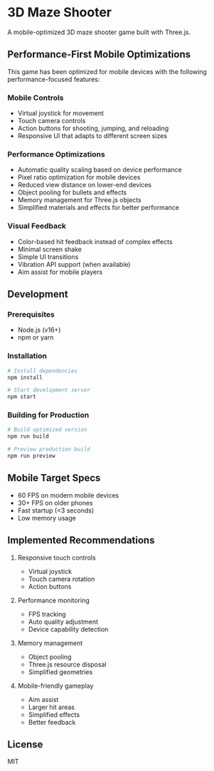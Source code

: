 # 3D Maze Shooter

A mobile-optimized 3D maze shooter game built with Three.js.

## Performance-First Mobile Optimizations

This game has been optimized for mobile devices with the following performance-focused features:

### Mobile Controls
- Virtual joystick for movement
- Touch camera controls
- Action buttons for shooting, jumping, and reloading
- Responsive UI that adapts to different screen sizes

### Performance Optimizations
- Automatic quality scaling based on device performance
- Pixel ratio optimization for mobile devices
- Reduced view distance on lower-end devices
- Object pooling for bullets and effects
- Memory management for Three.js objects
- Simplified materials and effects for better performance

### Visual Feedback
- Color-based hit feedback instead of complex effects
- Minimal screen shake
- Simple UI transitions
- Vibration API support (when available)
- Aim assist for mobile players

## Development

### Prerequisites
- Node.js (v16+)
- npm or yarn

### Installation
```bash
# Install dependencies
npm install

# Start development server
npm start
```

### Building for Production
```bash
# Build optimized version
npm run build

# Preview production build
npm run preview
```

## Mobile Target Specs
- 60 FPS on modern mobile devices
- 30+ FPS on older phones
- Fast startup (<3 seconds)
- Low memory usage

## Implemented Recommendations
1. Responsive touch controls
   - Virtual joystick
   - Touch camera rotation
   - Action buttons

2. Performance monitoring
   - FPS tracking
   - Auto quality adjustment
   - Device capability detection

3. Memory management
   - Object pooling
   - Three.js resource disposal
   - Simplified geometries

4. Mobile-friendly gameplay
   - Aim assist
   - Larger hit areas
   - Simplified effects
   - Better feedback

## License
MIT 